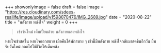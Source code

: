 +++
showonlyimage = false
draft = false
image = "https://res.cloudinary.com/sdees-reallife/image/upload/v1598070476/IMG_2689.jpg"
date = "2020-08-22"
title = "พลังกาย พลังใจ"
weight = 0
+++
> เช้าวันใหม่ เต็มเปี่ยมด้วย พลังกายและพลังใจ

หายใจเข้าสดชื่น หายใจออกสบาย เมื่อคืนได้พักสบาย ๆ เช้านี้มีพลังกาย พลังใจกลับมาสดชื่นอีกวัน ยิ้มรับวันใหม่ ออกไปใช้ชีวิตให้เต็มพลัง
